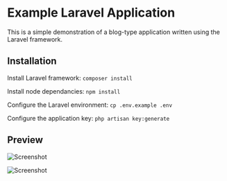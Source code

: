 # Example Laravel Application

This is a simple demonstration of a blog-type application written using the Laravel framework.

## Installation

Install Laravel framework:    `composer install`

Install node dependancies:    `npm install`

Configure the Laravel environment:    `cp .env.example .env`

Configure the application key:    `php artisan key:generate`

## Preview

![Screenshot](https://i.imgur.com/ivk46DP.png)

![Screenshot](https://i.imgur.com/mg7unNM.png)
